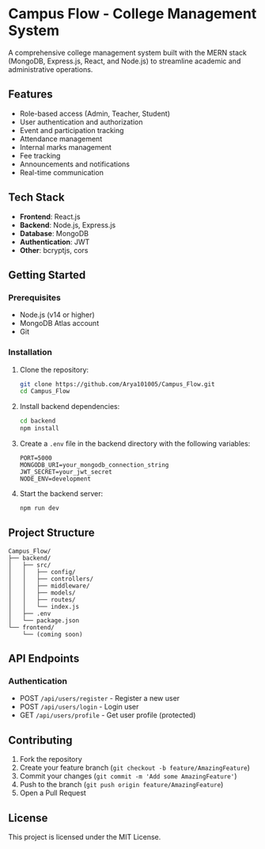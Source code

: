 # Campus Flow - College Management System

A comprehensive college management system built with the MERN stack (MongoDB, Express.js, React, and Node.js) to streamline academic and administrative operations.

## Features

- Role-based access (Admin, Teacher, Student)
- User authentication and authorization
- Event and participation tracking
- Attendance management
- Internal marks management
- Fee tracking
- Announcements and notifications
- Real-time communication

## Tech Stack

- **Frontend**: React.js
- **Backend**: Node.js, Express.js
- **Database**: MongoDB
- **Authentication**: JWT
- **Other**: bcryptjs, cors

## Getting Started

### Prerequisites

- Node.js (v14 or higher)
- MongoDB Atlas account
- Git

### Installation

1. Clone the repository:
   ```bash
   git clone https://github.com/Arya101005/Campus_Flow.git
   cd Campus_Flow
   ```

2. Install backend dependencies:
   ```bash
   cd backend
   npm install
   ```

3. Create a `.env` file in the backend directory with the following variables:
   ```
   PORT=5000
   MONGODB_URI=your_mongodb_connection_string
   JWT_SECRET=your_jwt_secret
   NODE_ENV=development
   ```

4. Start the backend server:
   ```bash
   npm run dev
   ```

## Project Structure

```
Campus_Flow/
├── backend/
│   ├── src/
│   │   ├── config/
│   │   ├── controllers/
│   │   ├── middleware/
│   │   ├── models/
│   │   ├── routes/
│   │   └── index.js
│   ├── .env
│   └── package.json
└── frontend/
    └── (coming soon)
```

## API Endpoints

### Authentication
- POST `/api/users/register` - Register a new user
- POST `/api/users/login` - Login user
- GET `/api/users/profile` - Get user profile (protected)

## Contributing

1. Fork the repository
2. Create your feature branch (`git checkout -b feature/AmazingFeature`)
3. Commit your changes (`git commit -m 'Add some AmazingFeature'`)
4. Push to the branch (`git push origin feature/AmazingFeature`)
5. Open a Pull Request

## License

This project is licensed under the MIT License. 
